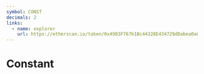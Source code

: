 ```yaml
---
symbol: CONST
decimals: 2
links:
  - name: explorer
    url: https://etherscan.io/token/0x4983F767b1Bc44328E434729dDabea0a064cA1aC
---
```


# Constant
